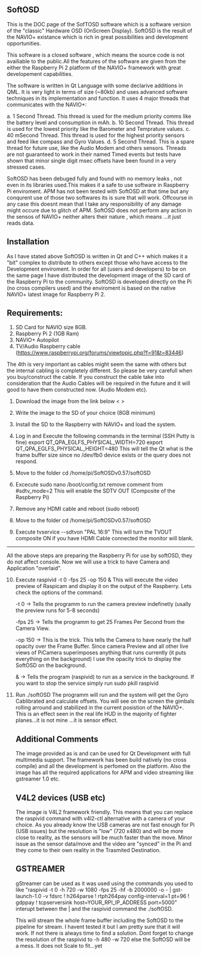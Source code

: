 
SoftOSD
-------
This is the DOC page of the SofTOSD software which is a software version of the "classic" Hardware OSD (OnScreen Display).
SoftOSD is the result of the NAVIO+ existance which is rich in great possibilities and development opportunities.

This software is a closed software , which means the source code is not availiable to the public.All the features of the software
are given from the either the Raspberry Pi 2 platform of the NAVIO+ framework with great developement capabilities.

The software is written in Qt Language with some declarive additions in QML. It is very light in terms of size (~80kb) and uses 
advanced software techniques in its implementation and function. 
It uses 4 major threads that communicates with the NAVIO+:

a. 1 Second Thread.
  This thread is used for the medium priority comms like the battery level and consumption in mAh.
b. 10 Second Thread.
  This thread is used for the lowest priority like the Barometer and Temprature values.
c. 40 mSecond Thread.
  This thread is used for the highest priority sensors and feed like compass and Gyro Values.
d. 5 Second Thread.
  This is a spare thread for future use, like the Audio Modem and others sensors.
Threads are not guaranteed to work in their named Timed events but tests have shown that minor single digit msec offsets have been found
in a very stressed cases.

SoftOSD has been debuged fully and found with no memory leaks , not even in its libraries used.This makes it a safe to use
software in Raspberry Pi enviroment. APM has not been tested with SoftOSD at that time but any conqurent use of those two softwares 
its is sure that will work.
Offcourse in any case this doesnt mean that I take any responsibility of any damage might occure due to glitch of APM.
SoftOSD does not perform any action in the sensos of NAVIO+ neither alters their nature , which means ...it just reads data.

Installation
------------
As I have stated above SoftOSD is written in Qt and C++ which makes it a "bit" complex to distribute to others except those who have 
access to the Development enviroment. In order for all (users and developers) to be on the same page I have distributed the development
image of the SD card of the Raspberry Pi to the community.
SoftOSD is developed directly on the Pi (no cross compilers used) and the enviroment is based on the native NAVIO+ latest image for
Raspberry Pi 2.

Requirements:
-------------
1. SD Card for NAVIO size 8GB.
2. Raspberry Pi 2 (1GB Ram)
3. NAVIO+ Autopilot
4. TV/Audio Raspberry cable (https://www.raspberrypi.org/forums/viewtopic.php?f=91&t=83446)

The 4th is very important as cables might seem the same with others but the internal cabling is completely different. So please
be very carefull when you buy/construct the cable.
If you construct the cable take into consideration that the Audio Cables will be required in the future and it will good to have
them constructed now. (Audio Modem etc).

1. Download the image from the link below
<    >

2. Write the image to the SD of your choice (8GB minimum)
3. Install the SD to the Raspberry with NAVIO+ and load the system.
4. Log in and Execute the following commands in the terminal (SSH Putty is fine)
  export QT_QPA_EGLFS_PHYSICAL_WIDTH=720
  export QT_QPA_EGLFS_PHYSICAL_HEIGHT=480
  This will tell the Qt what is the frame buffer size since no /dev/fb0 device exists or the query does not respond.
5. Move to the folder cd /home/pi/SoftOSDv0.57/softOSD
6. Excecute sudo nano /boot/config.txt
   remove comment from #sdtv_mode=2
   This will enable the SDTV OUT (Composite of the Raspberry Pi)
7. Remove any HDMI cable and reboot (sudo reboot)
8. Move to the folder cd /home/pi/SoftOSDv0.57/softOSD
9. Execute  tvservice --sdtvon "PAL 16:9"
    This will turn the TVOUT composite ON if you have HDMI Cable connected the monitor will blank.
---------------------------------------------------------------------------------------------------
All the above steps are preparing the Raspberry Pi for use by softOSD, they do not affect console.
Now we will use a trick to have Camera and Application "overlaid".

10. Execute raspivid -t 0 -fps 25 -op 150 &
    This will execute the video preview of Raspicam and display it on the output of the Raspberry.
    Lets check the options of the command.
    
    -t 0 -> Tells the programm to run the camera preview indefinetly (usally the preview runs for 5-8 seconds)
    
    -fps 25 -> Tells the programm to get 25 Frames Per Second from the Camera View.
    
    -op 150 -> This is the trick. This tells the Camera to have nearly the half opacity over the Frame Buffer.
              Since camera Preview and all other live views of PiCamera superimposes anything that runs currently (it puts 
              everything on the background) I use the opacity trick to display the SoftOSD on the background.
              
    & -> Tells the program (raspivid) to run as a service in the background. If you want to stop the service simply run sudo pkill raspivid
    
    
11. Run ./softOSD
    The programm will run and the system will get the Gyro Cablibrated and calculate offsets.
    You will see on the screen the gimbals rolling arround and stabilized in the current posistion of the NAVIO+.
    This is an effect seen in the real life HUD in the majority of fighter planes...it is not mine ...it is sensor effect.
    
    
    Additional Comments
    -------------------
    
    The image provided as is and can be used for Qt Development with full multimedia support.
    The framework has been build natively (no cross compile) and all the development is perfomed on the platform.
    Also the image has all the required applications for APM and video streaming like gstreamer 1.0 etc.
    
    V4L2 devices (USB etc)
    ----------------------
    
    The image is V4L2 framework friendly. This means that you can replace the raspivid command with v4l2-ctl alternative with a camera
    of your choice. As you already know the USB cameras are not fast enough for Pi (USB issues) but the resolution is "low" (720
    x480) and will be more close to reality, as the sensors will be much faster than the move.
    Minor issue as the sensor data/move and the video are "synced" in the Pi and they come to their own reality in the Trasmited Destination.
    
    GSTREAMER
    ---------
    
    gStreamer can be used as it was used using the commands you used to like "raspivid -t 0 -h 720 -w 1080 -fps 25 -hf -b 2000000 -o - | gst-launch-1.0 -v fdsrc ! h264parse !  rtph264pay config-interval=1 pt=96 ! gdppay ! tcpserversink host=YOUR_RPI_IP_ADDRESS port=5000"
    interupt between the | and the raspivid command the ./softOSD.
    
    This will stream the whole frame buffer including the SoftOSD to the pipeline for stream.
    I havent tested it but I am pretty sure that it will work. If not there is always time to find a solution.
    Dont forget to change the resolution of the raspivid to -h 480 -w 720 else the SoftOSD will be a mess. It does not Scale to fit...yet
  

